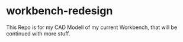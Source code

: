 # workbench-redesign
 This Repo is for my CAD Modell of my current Workbench, that will be continued with more stuff.
